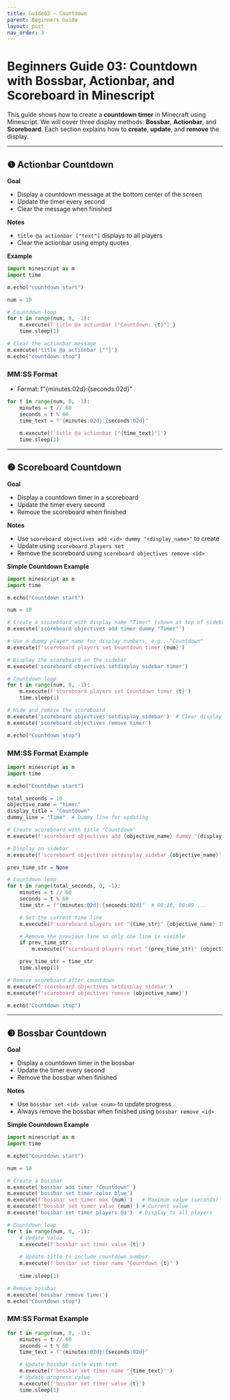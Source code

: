 ```yaml
---
title: Guide03 – Countdown
parent: Beginners Guide
layout: post
nav_order: 3
---
```


# Beginners Guide 03: Countdown with Bossbar, Actionbar, and Scoreboard in Minescript

This guide shows how to create a **countdown timer** in Minecraft using Minescript.
We will cover three display methods: **Bossbar**, **Actionbar**, and **Scoreboard**.
Each section explains how to **create**, **update**, and **remove** the display.

---

## ❶ Actionbar Countdown

**Goal**

* Display a countdown message at the bottom center of the screen
* Update the timer every second
* Clear the message when finished

**Notes**

* `title @a actionbar ["text"]` displays to all players
* Clear the actionbar using empty quotes

**Example**

```python
import minescript as m
import time

m.echo("countdown start")

num = 10

# Countdown loop
for t in range(num, 0, -1):
    m.execute(f'title @a actionbar ["Countdown: {t}"]')
    time.sleep(1)

# Clear the actionbar message
m.execute('title @a actionbar [""]')
m.echo("countdown stop")
```

### MM\:SS Format

* Format: f"{minutes:02d}:{seconds:02d}"

```python
for t in range(num, 0, -1):
    minutes = t // 60
    seconds = t % 60
    time_text = f"{minutes:02d}:{seconds:02d}"
    
    m.execute(f'title @a actionbar ["{time_text}"]')
    time.sleep(1)
```

---

## ❷ Scoreboard Countdown

**Goal**

* Display a countdown timer in a scoreboard
* Update the timer every second
* Remove the scoreboard when finished

**Notes**

* Use `scoreboard objectives add <id> dummy "<display_name>"` to create
* Update using `scoreboard players set`
* Remove the scoreboard using `scoreboard objectives remove <id>`

**Simple Countdown Example**

```python
import minescript as m
import time

m.echo("Countdown start")

num = 10

# Create a scoreboard with display name "Timer" (shown at top of sidebar)
m.execute('scoreboard objectives add timer dummy "Timer"')

# Use a dummy player name for display numbers, e.g., "Countdown"
m.execute(f'scoreboard players set Countdown timer {num}')

# Display the scoreboard on the sidebar
m.execute('scoreboard objectives setdisplay sidebar timer')

# Countdown loop
for t in range(num, 0, -1):
    m.execute(f'scoreboard players set Countdown timer {t}')
    time.sleep(1)

# Hide and remove the scoreboard
m.execute('scoreboard objectives setdisplay sidebar')  # Clear display
m.execute('scoreboard objectives remove timer')

m.echo("Countdown stop")
```

### MM\:SS Format Example

```python
import minescript as m
import time

m.echo("Countdown start")

total_seconds = 10
objective_name = "timer"
display_title = "Countdown"
dummy_line = "Time"  # Dummy line for updating

# Create scoreboard with title "Countdown"
m.execute(f'scoreboard objectives add {objective_name} dummy "{display_title}"')

# Display on sidebar
m.execute(f'scoreboard objectives setdisplay sidebar {objective_name}')

prev_time_str = None

# Countdown loop
for t in range(total_seconds, 0, -1):
    minutes = t // 60
    seconds = t % 60
    time_str = f"{minutes:02d}:{seconds:02d}"  # 00:10, 00:09 ...

    # Set the current time line
    m.execute(f'scoreboard players set "{time_str}" {objective_name} 15')

    # Remove the previous line so only one line is visible
    if prev_time_str:
        m.execute(f'scoreboard players reset "{prev_time_str}" {objective_name}')

    prev_time_str = time_str
    time.sleep(1)

# Remove scoreboard after countdown
m.execute(f'scoreboard objectives setdisplay sidebar')
m.execute(f'scoreboard objectives remove {objective_name}')

m.echo("Countdown stop")
```

---

## ❸ Bossbar Countdown

**Goal**

* Display a countdown timer in the bossbar
* Update the timer every second
* Remove the bossbar when finished

**Notes**

* Use `bossbar set <id> value <num>` to update progress
* Always remove the bossbar when finished using `bossbar remove <id>`

**Simple Countdown Example**

```python
import minescript as m
import time

m.echo("Countdown start")

num = 10

# Create a bossbar
m.execute('bossbar add timer "Countdown"')
m.execute('bossbar set timer color blue')
m.execute(f'bossbar set timer max {num}')   # Maximum value (seconds)
m.execute(f'bossbar set timer value {num}') # Current value
m.execute('bossbar set timer players @a')  # Display to all players

# Countdown loop
for t in range(num, 0, -1):
    # Update value
    m.execute(f'bossbar set timer value {t}')
    
    # Update title to include countdown number
    m.execute(f'bossbar set timer name "Countdown {t}"')
    
    time.sleep(1)

# Remove bossbar
m.execute('bossbar remove timer')
m.echo("Countdown stop")
```

### MM\:SS Format Example

```python
for t in range(num, 0, -1):
    minutes = t // 60
    seconds = t % 60
    time_text = f"{minutes:02d}:{seconds:02d}"

    # Update bossbar title with text
    m.execute(f'bossbar set timer name "{time_text}"')
    # Update progress value
    m.execute(f'bossbar set timer value {t}')
    time.sleep(1)
```